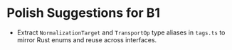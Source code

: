 # Polish Suggestions for B1

- Extract `NormalizationTarget` and `TransportOp` type aliases in `tags.ts` to mirror Rust enums and reuse across interfaces.
